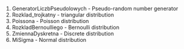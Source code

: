 1. GeneratorLiczbPseudolowych - Pseudo-random number generator
2. Rozklad_trojkatny - triangular distribution
3. Poissona - Poisson distribution
4. RozkladBernoulliego - Bernoulli distribution
5. ZmiennaDyskretna - Discrete distribution
6. MiSigma - Normal distribution
